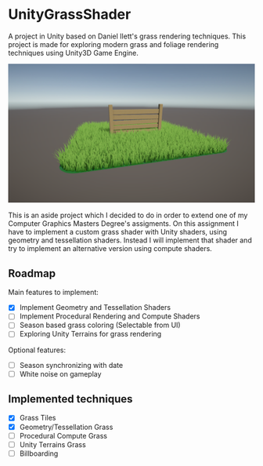 # UnityGrassShader
A project in Unity based on Daniel Ilett's grass rendering techniques. This project is made for exploring modern grass and foliage rendering techniques using Unity3D Game Engine.

![GeometryGrass](./Gallery/GeometryGrass.v1.png "Geometry Grass")

This is an aside project which I decided to do in order to extend one of my Computer Graphics Masters Degree's assigments.
On this assignment I have to implement a custom grass shader with Unity shaders, using geometry and tessellation shaders.
Instead I will implement that shader and try to implement an alternative version using compute shaders.

## Roadmap
Main features to implement:
- [x] Implement Geometry and Tessellation Shaders
- [ ] Implement Procedural Rendering and Compute Shaders
- [ ] Season based grass coloring (Selectable from UI)
- [ ] Exploring Unity Terrains for grass rendering

Optional features:
- [ ] Season synchronizing with date
- [ ] White noise on gameplay

## Implemented techniques
- [x] Grass Tiles
- [x] Geometry/Tessellation Grass
- [ ] Procedural Compute Grass
- [ ] Unity Terrains Grass
- [ ] Billboarding